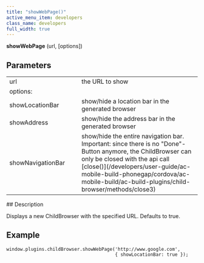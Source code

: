 ```yaml
---
title: "showWebPage()"
active_menu_item: developers
class_name: developers
full_width: true
---
```



**showWebPage** (url, [options])

## Parameters

<table>
<tr>
<td width="172">
url

</td>
<td width="29">

</td>
<td width="679">
the URL to show

</td>
</tr>
<tr>
<td width="172">
options:

</td>
<td width="29">

</td>
<td width="679">

</td>
</tr>
<tr>
<td width="172">
showLocationBar

</td>
<td width="29">

</td>
<td width="679">
show/hide a location bar in the generated browser

</td>
</tr>
<tr>
<td width="172">
showAddress

</td>
<td width="29">

</td>
<td width="679">
show/hide the address bar in the generated browser

</td>
</tr>
<tr>
<td width="172">
showNavigationBar

</td>
<td width="29">

</td>
<td width="679">
show/hide the entire navigation bar. Important: since there is no "Done"-Button anymore, the ChildBrowser can only be closed with the api call [close()](/developers/user-guide/ac-mobile-build-phonegap/cordova/ac-mobile-build/ac-build-plugins/child-browser/methods/close3)

</td>
</tr>
</table>
## Description

Displays a new ChildBrowser with the specified URL. Defaults to true.

## **Example**

    window.plugins.childBrowser.showWebPage('http://www.google.com',
                                            { showLocationBar: true });
   

